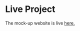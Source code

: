 # <a name="live-project"></a> Live Project
The mock-up website is live <a href="https://amit-deshwal.github.io/paqt_assignment1/">here.</a> 
